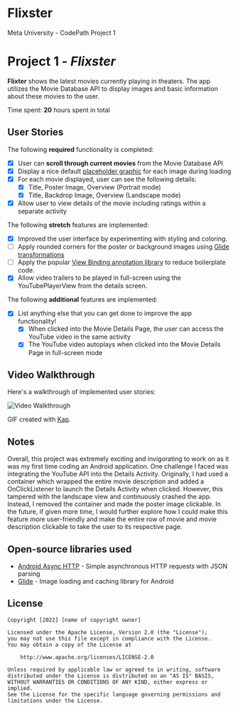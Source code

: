 # Flixster
Meta University - CodePath Project 1

# Project 1 - *Flixster*

**Flixter** shows the latest movies currently playing in theaters. The app utilizes the Movie Database API to display images and basic information about these movies to the user.

Time spent: **20** hours spent in total

## User Stories

The following **required** functionality is completed:

* [X] User can **scroll through current movies** from the Movie Database API
* [X] Display a nice default [placeholder graphic](https://guides.codepath.org/android/Displaying-Images-with-the-Glide-Library#advanced-usage) for each image during loading
* [X] For each movie displayed, user can see the following details:
  * [X] Title, Poster Image, Overview (Portrait mode)
  * [X] Title, Backdrop Image, Overview (Landscape mode)
* [X] Allow user to view details of the movie including ratings within a separate activity

The following **stretch** features are implemented:

* [X] Improved the user interface by experimenting with styling and coloring.
* [ ] Apply rounded corners for the poster or background images using [Glide transformations](https://guides.codepath.org/android/Displaying-Images-with-the-Glide-Library#transformations)
* [ ] Apply the popular [View Binding annotation library](http://guides.codepath.org/android/Reducing-View-Boilerplate-with-ViewBinding) to reduce boilerplate code.
* [X] Allow video trailers to be played in full-screen using the YouTubePlayerView from the details screen.

The following **additional** features are implemented:

* [X] List anything else that you can get done to improve the app functionality!
  * [X] When clicked into the Movie Details Page, the user can access the YouTube video in the same activity
  * [X] The YouTube video autoplays when clicked into the Movie Details Page in full-screen mode

## Video Walkthrough

Here's a walkthrough of implemented user stories:

<img src='https://imgur.com/a/BfDVElo' title='Video Walkthrough' width='' alt='Video Walkthrough' />

GIF created with [Kap](https://getkap.co/).

## Notes

Overall, this project was extremely exciting and invigorating to work on as it was my first time coding an Android application. One challenge I faced was integrating the YouTube API into the Details Activity. Originally, I had used a container which wrapped the entire movie description and added a OnClickListener to launch the Details Activity when clicked. However, this tampered with the landscape view and continuously crashed the app. Instead, I removed the container and made the poster image clickable. In the future, if given more time, I would further explore how I could make this feature more user-friendly and make the entire row of movie and movie description clickable to take the user to its respective page.

## Open-source libraries used

- [Android Async HTTP](https://github.com/loopj/android-async-http) - Simple asynchronous HTTP requests with JSON parsing
- [Glide](https://github.com/bumptech/glide) - Image loading and caching library for Android

## License

    Copyright [2022] [name of copyright owner]

    Licensed under the Apache License, Version 2.0 (the "License");
    you may not use this file except in compliance with the License.
    You may obtain a copy of the License at

        http://www.apache.org/licenses/LICENSE-2.0

    Unless required by applicable law or agreed to in writing, software
    distributed under the License is distributed on an "AS IS" BASIS,
    WITHOUT WARRANTIES OR CONDITIONS OF ANY KIND, either express or implied.
    See the License for the specific language governing permissions and
    limitations under the License.
